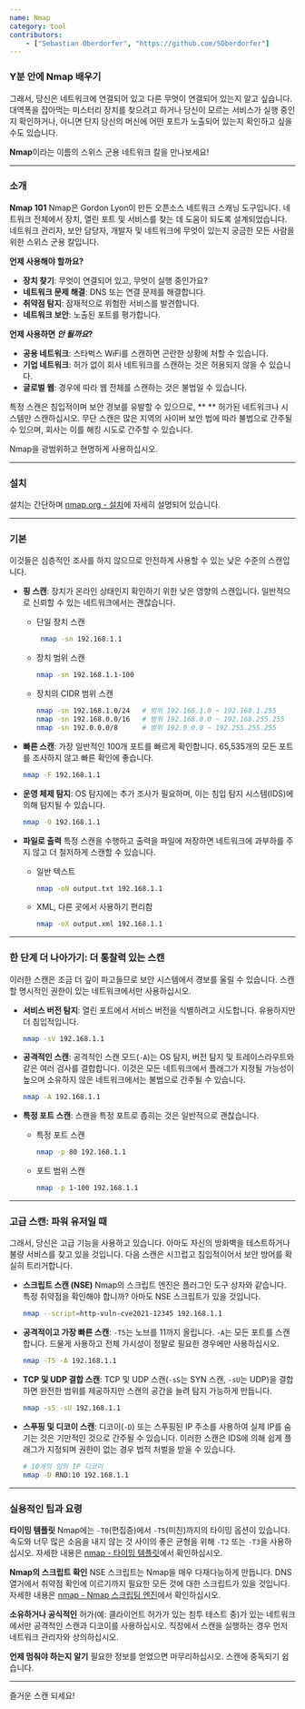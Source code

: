 ```yaml
---
name: Nmap
category: tool
contributors:
    - ["Sebastian Oberdorfer", "https://github.com/SOberdorfer"]
---
```


### Y분 안에 Nmap 배우기

그래서, 당신은 네트워크에 연결되어 있고 다른 무엇이 연결되어 있는지 알고 싶습니다.
대역폭을 잡아먹는 미스터리 장치를 찾으려고 하거나
당신이 모르는 서비스가 실행 중인지 확인하거나, 아니면 단지
당신의 머신에 어떤 포트가 노출되어 있는지 확인하고 싶을 수도 있습니다.

**Nmap**이라는 이름의 스위스 군용 네트워크 칼을 만나보세요!

---

### 소개

**Nmap 101**
Nmap은 Gordon Lyon이 만든 오픈소스 네트워크 스캐닝 도구입니다.
네트워크 전체에서 장치, 열린 포트 및 서비스를 찾는 데 도움이 되도록 설계되었습니다.
네트워크 관리자, 보안 담당자, 개발자 및 네트워크에 무엇이 있는지 궁금한 모든 사람을 위한
스위스 군용 칼입니다.

**언제 사용해야 할까요?**

- **장치 찾기**: 무엇이 연결되어 있고, 무엇이 실행 중인가요?
- **네트워크 문제 해결**: DNS 또는 연결 문제를 해결합니다.
- **취약점 탐지**: 잠재적으로 위험한 서비스를 발견합니다.
- **네트워크 보안**: 노출된 포트를 평가합니다.

**언제 사용하면 *안 될까요*?**

- **공용 네트워크**: 스타벅스 WiFi를 스캔하면 곤란한 상황에 처할 수 있습니다.
- **기업 네트워크**: 허가 없이 회사 네트워크를 스캔하는 것은
  허용되지 않을 수 있습니다.
- **글로벌 웹**: 경우에 따라 웹 전체를 스캔하는 것은 불법일 수 있습니다.

특정 스캔은 침입적이며 보안 경보를 유발할 수 있으므로, **
**
허가된 네트워크나 시스템만 스캔하십시오. 무단 스캔은
많은 지역의 사이버 보안 법에 따라 불법으로 간주될 수 있으며,
회사는
이를 해킹 시도로 간주할 수 있습니다.

Nmap을 광범위하고 현명하게 사용하십시오.

---

### 설치

설치는 간단하며 [nmap.org - 설치](https://nmap.org/book/install.html)에 자세히 설명되어 있습니다.

---

### 기본

이것들은 심층적인 조사를 하지 않으므로 안전하게 사용할 수 있는 낮은 수준의 스캔입니다.

- **핑 스캔**:
  장치가 온라인 상태인지 확인하기 위한 낮은 영향의 스캔입니다. 일반적으로 신뢰할 수 있는
  네트워크에서는 괜찮습니다.
    - 단일 장치 스캔
      ```bash
       nmap -sn 192.168.1.1
      ```
    - 장치 범위 스캔
      ```bash
      nmap -sn 192.168.1.1-100
      ```
    - 장치의 CIDR 범위 스캔
      ```bash
      nmap -sn 192.168.1.0/24   # 범위 192.168.1.0 ~ 192.168.1.255
      nmap -sn 192.168.0.0/16   # 범위 192.168.0.0 ~ 192.168.255.255
      nmap -sn 192.0.0.0/8      # 범위 192.0.0.0 ~ 192.255.255.255
      ```

- **빠른 스캔**:
  가장 일반적인 100개 포트를 빠르게 확인합니다.
  65,535개의 모든 포트를 조사하지 않고 빠른 확인에 좋습니다.
  ```bash
  nmap -F 192.168.1.1
  ```

- **운영 체제 탐지**:
  OS 탐지에는 추가 조사가 필요하며, 이는
  침입 탐지 시스템(IDS)에 의해 탐지될 수 있습니다.
  ```bash
  nmap -O 192.168.1.1
  ```

- **파일로 출력**
  특정 스캔을 수행하고 출력을 파일에 저장하면
  네트워크에 과부하를 주지 않고 더 철저하게 스캔할 수 있습니다.
    - 일반 텍스트
      ```bash
      nmap -oN output.txt 192.168.1.1
      ```
    - XML, 다른 곳에서 사용하기 편리함
      ```bash
      nmap -oX output.xml 192.168.1.1
      ```

---

### 한 단계 더 나아가기: 더 통찰력 있는 스캔

이러한 스캔은 조금 더 깊이 파고들므로 보안 시스템에서 경보를 울릴 수 있습니다.
스캔할 명시적인 권한이 있는 네트워크에서만 사용하십시오.

- **서비스 버전 탐지**:
  열린 포트에서 서비스 버전을 식별하려고 시도합니다. 유용하지만 더
  침입적입니다.
  ```bash
  nmap -sV 192.168.1.1
  ```

- **공격적인 스캔**:
  공격적인 스캔 모드(`-A`)는 OS 탐지,
  버전 탐지 및 트레이스라우트와 같은 여러 검사를 결합합니다. 이것은
  모든 네트워크에서 플래그가 지정될 가능성이 높으며 소유하지 않은 네트워크에서는
  불법으로 간주될 수 있습니다.
  ```bash
  nmap -A 192.168.1.1
  ```

- **특정 포트 스캔**:
  스캔을 특정 포트로 좁히는 것은 일반적으로 괜찮습니다.
    - 특정 포트 스캔
      ```bash
      nmap -p 80 192.168.1.1
      ```
    - 포트 범위 스캔
      ```bash
      nmap -p 1-100 192.168.1.1
      ```

---

### 고급 스캔: 파워 유저일 때

그래서, 당신은 고급 기능을 사용하고 있습니다. 아마도 자신의 방화벽을 테스트하거나
불량 서비스를 찾고 있을 것입니다.
다음 스캔은 시끄럽고 침입적이어서 보안
방어를 확실히 트리거합니다.

- **스크립트 스캔 (NSE)**
  Nmap의 스크립트 엔진은 플러그인 도구 상자와 같습니다.
  특정 취약점을 확인해야 합니까? 아마도 NSE 스크립트가 있을 것입니다.
  ```bash
  nmap --script=http-vuln-cve2021-12345 192.168.1.1
  ```

- **공격적이고 가장 빠른 스캔**:
  `-T5`는 노브를 11까지 올립니다. `-A`는 모든 포트를 스캔합니다.
  드물게 사용하고 전체 가시성이 정말로 필요한 경우에만 사용하십시오.
  ```bash
  nmap -T5 -A 192.168.1.1
  ```

- **TCP 및 UDP 결합 스캔**:
  TCP 및 UDP 스캔(`-sS`는 SYN 스캔, `-sU`는 UDP)을 결합하면
  완전한 범위를 제공하지만 스캔의 공간을 늘려 탐지 가능하게 만듭니다.
  ```bash
  nmap -sS -sU 192.168.1.1
  ```

- **스푸핑 및 디코이 스캔**:
  디코이(`-D`) 또는 스푸핑된 IP 주소를 사용하여 실제 IP를 숨기는 것은
  기만적인 것으로 간주될 수 있습니다. 이러한 스캔은 IDS에 의해 쉽게 플래그가 지정되며
  권한이 없는 경우 법적 처벌을 받을 수 있습니다.
  ```bash
  # 10개의 임의 IP 디코이
  nmap -D RND:10 192.168.1.1
  ```

---

### 실용적인 팁과 요령

**타이밍 템플릿**
Nmap에는 `-T0`(편집증)에서 `-T5`(미친)까지의 타이밍 옵션이 있습니다.
속도와 너무 많은 소음을 내지 않는 것 사이의 좋은 균형을 위해 `-T2` 또는 `-T3`을
사용하십시오.
자세한 내용은 [nmap - 타이밍 템플릿](https://nmap.org/book/performance-timing-templates.html)에서 확인하십시오.

**Nmap의 스크립트 확인**
NSE 스크립트는 Nmap을 매우 다재다능하게 만듭니다. DNS 열거에서 취약점
확인에 이르기까지 필요한 모든 것에 대한 스크립트가 있을 것입니다.
자세한 내용은 [nmap - Nmap 스크립팅 엔진](https://nmap.org/book/man-nse.html)에서 확인하십시오.

**소유하거나 공식적인** 허가(예: 클라이언트 허가가 있는 침투 테스트 중)가 있는
네트워크에서만 공격적인 스캔과 디코이를 사용하십시오. 직장에서
스캔을 실행하는 경우 먼저 네트워크 관리자와 상의하십시오.

**언제 멈춰야 하는지 알기**
필요한 정보를 얻었으면 마무리하십시오. 스캔에 중독되기 쉽습니다.

---

즐거운 스캔 되세요!

